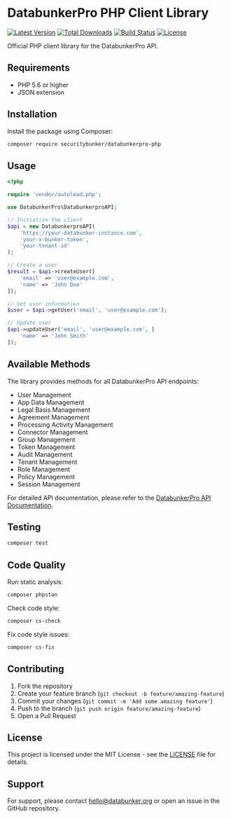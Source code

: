 # DatabunkerPro PHP Client Library

[![Latest Version](https://img.shields.io/packagist/v/securitybunker/databunkerpro-php.svg?style=flat-square)](https://packagist.org/packages/securitybunker/databunkerpro-php)
[![Total Downloads](https://img.shields.io/packagist/dt/securitybunker/databunkerpro-php.svg?style=flat-square)](https://packagist.org/packages/securitybunker/databunkerpro-php)
[![Build Status](https://github.com/securitybunker/databunkerpro-php/actions/workflows/ci.yml/badge.svg)](https://github.com/securitybunker/databunkerpro-php/actions)
[![License](https://img.shields.io/packagist/l/securitybunker/databunkerpro-php.svg?style=flat-square)](https://packagist.org/packages/securitybunker/databunkerpro-php)

Official PHP client library for the DatabunkerPro API.

## Requirements

- PHP 5.6 or higher
- JSON extension

## Installation

Install the package using Composer:

```bash
composer require securitybunker/databunkerpro-php
```

## Usage

```php
<?php

require 'vendor/autoload.php';

use DatabunkerPro\DatabunkerproAPI;

// Initialize the client
$api = new DatabunkerproAPI(
    'https://your-databunker-instance.com',
    'your-x-bunker-token',
    'your-tenant-id'
);

// Create a user
$result = $api->createUser([
    'email' => 'user@example.com',
    'name' => 'John Doe'
]);

// Get user information
$user = $api->getUser('email', 'user@example.com');

// Update user
$api->updateUser('email', 'user@example.com', [
    'name' => 'John Smith'
]);
```

## Available Methods

The library provides methods for all DatabunkerPro API endpoints:

- User Management
- App Data Management
- Legal Basis Management
- Agreement Management
- Processing Activity Management
- Connector Management
- Group Management
- Token Management
- Audit Management
- Tenant Management
- Role Management
- Policy Management
- Session Management

For detailed API documentation, please refer to the [DatabunkerPro API Documentation](https://databunker.org/databunker-pro-docs/introduction/).

## Testing

```bash
composer test
```

## Code Quality

Run static analysis:

```bash
composer phpstan
```

Check code style:

```bash
composer cs-check
```

Fix code style issues:

```bash
composer cs-fix
```

## Contributing

1. Fork the repository
2. Create your feature branch (`git checkout -b feature/amazing-feature`)
3. Commit your changes (`git commit -m 'Add some amazing feature'`)
4. Push to the branch (`git push origin feature/amazing-feature`)
5. Open a Pull Request

## License

This project is licensed under the MIT License - see the [LICENSE](LICENSE) file for details.

## Support

For support, please contact hello@databunker.org or open an issue in the GitHub repository.
